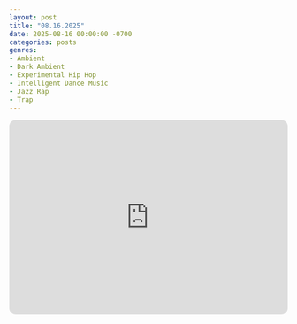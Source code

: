 ```yaml
---
layout: post
title: "08.16.2025"
date: 2025-08-16 00:00:00 -0700
categories: posts
genres:
- Ambient
- Dark Ambient
- Experimental Hip Hop
- Intelligent Dance Music
- Jazz Rap
- Trap
---
```

<iframe data-testid="embed-iframe" style="border-radius:12px" src="https://open.spotify.com/embed/playlist/5ObQwy01dfGK3l4cqETG2a?utm_source=generator" width="100%" height="352" frameBorder="0" allowfullscreen="" allow="autoplay; clipboard-write; encrypted-media; fullscreen; picture-in-picture" loading="lazy"></iframe>